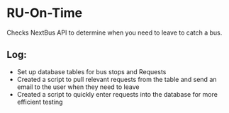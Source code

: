 # RU-On-Time
Checks NextBus API to determine when you need to leave to catch a bus.

## Log:
* Set up database tables for bus stops and Requests
* Created a script to pull relevant requests from the table and send an email to the user when they need to leave
* Created a script to quickly enter requests into the database for more efficient testing
